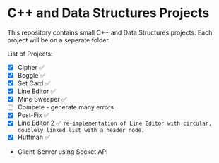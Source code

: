 # C++ and Data Structures Projects 
This repository contains small C++ and Data Structures projects. Each project will be on a seperate folder.

List of Projects:
- [x] Cipher :white_check_mark:
- [x] Boggle :white_check_mark:
- [x] Set Card :white_check_mark:
- [x] Line Editor :white_check_mark:
- [x] Mine Sweeper :white_check_mark:
- [ ] Compete
      ​- generate many errors
- [x] Post-Fix :white_check_mark:
- [x] Line Editor 2 :white_check_mark:
      ​    `re-implementation of Line Editor with circular, doublely linked list with a header node.`
- [x] Huffman :white_check_mark:
- Client-Server using Socket API
